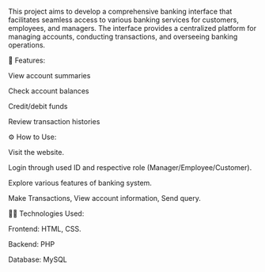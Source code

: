 This project aims to develop a comprehensive banking interface that facilitates seamless access to various banking services for customers, employees, and managers. The interface provides a centralized platform for managing accounts, conducting transactions, and overseeing banking operations.

📍 Features:

View account summaries

Check account balances

Credit/debit funds

Review transaction histories

⚙️ How to Use:

Visit the website.

Login through used ID and respective role (Manager/Employee/Customer).

Explore various features of banking system.

Make Transactions, View account information, Send query.

🧑‍💻 Technologies Used:

Frontend: HTML, CSS.

Backend: PHP

Database: MySQL


